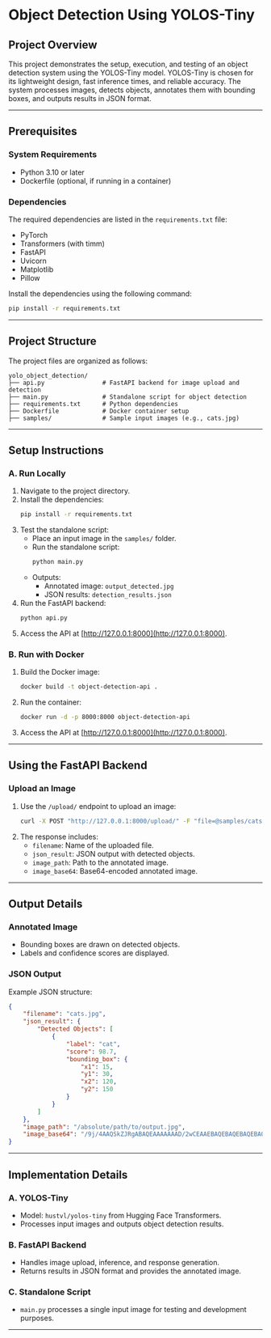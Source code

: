 # Object Detection Using YOLOS-Tiny

## Project Overview
This project demonstrates the setup, execution, and testing of an object detection system using the YOLOS-Tiny model. YOLOS-Tiny is chosen for its lightweight design, fast inference times, and reliable accuracy. The system processes images, detects objects, annotates them with bounding boxes, and outputs results in JSON format.

---

## Prerequisites

### System Requirements
- Python 3.10 or later
- Dockerfile (optional, if running in a container)

### Dependencies
The required dependencies are listed in the `requirements.txt` file:
- PyTorch
- Transformers (with timm)
- FastAPI
- Uvicorn
- Matplotlib
- Pillow

Install the dependencies using the following command:
```bash
pip install -r requirements.txt
```

---

## Project Structure
The project files are organized as follows:
```
yolo_object_detection/
├── api.py                # FastAPI backend for image upload and detection
├── main.py               # Standalone script for object detection
├── requirements.txt      # Python dependencies
├── Dockerfile            # Docker container setup
├── samples/              # Sample input images (e.g., cats.jpg)
```

---

## Setup Instructions

### A. Run Locally
1. Navigate to the project directory.
2. Install the dependencies:
   ```bash
   pip install -r requirements.txt
   ```
3. Test the standalone script:
   - Place an input image in the `samples/` folder.
   - Run the standalone script:
     ```bash
     python main.py
     ```
   - Outputs:
     - Annotated image: `output_detected.jpg`
     - JSON results: `detection_results.json`
4. Run the FastAPI backend:
   ```bash
   python api.py
   ```
5. Access the API at [http://127.0.0.1:8000](http://127.0.0.1:8000).

### B. Run with Docker
1. Build the Docker image:
   ```bash
   docker build -t object-detection-api .
   ```
2. Run the container:
   ```bash
   docker run -d -p 8000:8000 object-detection-api
   ```
3. Access the API at [http://127.0.0.1:8000](http://127.0.0.1:8000).

---

## Using the FastAPI Backend

### Upload an Image
1. Use the `/upload/` endpoint to upload an image:
   ```bash
   curl -X POST "http://127.0.0.1:8000/upload/" -F "file=@samples/cats.jpg"
   ```
2. The response includes:
   - `filename`: Name of the uploaded file.
   - `json_result`: JSON output with detected objects.
   - `image_path`: Path to the annotated image.
   - `image_base64`: Base64-encoded annotated image.

---

## Output Details

### Annotated Image
- Bounding boxes are drawn on detected objects.
- Labels and confidence scores are displayed.

### JSON Output
Example JSON structure:
```json
{
    "filename": "cats.jpg",
    "json_result": {
        "Detected Objects": [
            {
                "label": "cat",
                "score": 98.7,
                "bounding_box": {
                    "x1": 15,
                    "y1": 30,
                    "x2": 120,
                    "y2": 150
                }
            }
        ]
    },
    "image_path": "/absolute/path/to/output.jpg",
    "image_base64": "/9j/4AAQSkZJRgABAQEAAAAAAAD/2wCEAAEBAQEBAQEBAQEBAQEBAQEBA..."
}
```

---

## Implementation Details

### A. YOLOS-Tiny
- Model: `hustvl/yolos-tiny` from Hugging Face Transformers.
- Processes input images and outputs object detection results.

### B. FastAPI Backend
- Handles image upload, inference, and response generation.
- Returns results in JSON format and provides the annotated image.

### C. Standalone Script
- `main.py` processes a single input image for testing and development purposes.

---

